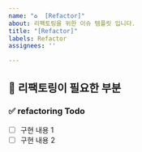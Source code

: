 ```yaml
---
name: "♻️  [Refactor]"
about: 리팩토링을 위한 이슈 템플릿 입니다.
title: "[Refactor]"
labels: Refactor
assignees: ''

---
```


## 🔨 리팩토링이 필요한 부분

### ✅ refactoring Todo
- [ ] 구현 내용 1
- [ ] 구현 내용 2
